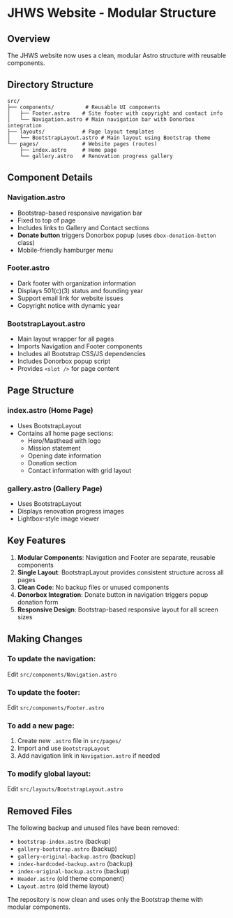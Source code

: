 # JHWS Website - Modular Structure

## Overview
The JHWS website now uses a clean, modular Astro structure with reusable components.

## Directory Structure

```
src/
├── components/          # Reusable UI components
│   ├── Footer.astro    # Site footer with copyright and contact info
│   └── Navigation.astro # Main navigation bar with Donorbox integration
├── layouts/            # Page layout templates
│   └── BootstrapLayout.astro # Main layout using Bootstrap theme
└── pages/              # Website pages (routes)
    ├── index.astro     # Home page
    └── gallery.astro   # Renovation progress gallery
```

## Component Details

### Navigation.astro
- Bootstrap-based responsive navigation bar
- Fixed to top of page
- Includes links to Gallery and Contact sections
- **Donate button** triggers Donorbox popup (uses `dbox-donation-button` class)
- Mobile-friendly hamburger menu

### Footer.astro
- Dark footer with organization information
- Displays 501(c)(3) status and founding year
- Support email link for website issues
- Copyright notice with dynamic year

### BootstrapLayout.astro
- Main layout wrapper for all pages
- Imports Navigation and Footer components
- Includes all Bootstrap CSS/JS dependencies
- Includes Donorbox popup script
- Provides `<slot />` for page content

## Page Structure

### index.astro (Home Page)
- Uses BootstrapLayout
- Contains all home page sections:
  - Hero/Masthead with logo
  - Mission statement
  - Opening date information
  - Donation section
  - Contact information with grid layout

### gallery.astro (Gallery Page)
- Uses BootstrapLayout
- Displays renovation progress images
- Lightbox-style image viewer

## Key Features

1. **Modular Components**: Navigation and Footer are separate, reusable components
2. **Single Layout**: BootstrapLayout provides consistent structure across all pages
3. **Clean Code**: No backup files or unused components
4. **Donorbox Integration**: Donate button in navigation triggers popup donation form
5. **Responsive Design**: Bootstrap-based responsive layout for all screen sizes

## Making Changes

### To update the navigation:
Edit `src/components/Navigation.astro`

### To update the footer:
Edit `src/components/Footer.astro`

### To add a new page:
1. Create new `.astro` file in `src/pages/`
2. Import and use `BootstrapLayout`
3. Add navigation link in `Navigation.astro` if needed

### To modify global layout:
Edit `src/layouts/BootstrapLayout.astro`

## Removed Files

The following backup and unused files have been removed:
- `bootstrap-index.astro` (backup)
- `gallery-bootstrap.astro` (backup)
- `gallery-original-backup.astro` (backup)
- `index-hardcoded-backup.astro` (backup)
- `index-original-backup.astro` (backup)
- `Header.astro` (old theme component)
- `Layout.astro` (old theme layout)

The repository is now clean and uses only the Bootstrap theme with modular components.
